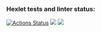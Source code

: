 ### Hexlet tests and linter status:
[![Actions Status](https://github.com/Dengorl789/java-project-71/workflows/hexlet-check/badge.svg)](https://github.com/Dengorl789/java-project-71/actions)
<a href="https://codeclimate.com/github/Dengorl789/java-project-71/maintainability"><img src="https://api.codeclimate.com/v1/badges/6e30e8a3d5691346d8ee/maintainability" /></a>
<a href="https://codeclimate.com/github/Dengorl789/java-project-71/test_coverage"><img src="https://api.codeclimate.com/v1/badges/6e30e8a3d5691346d8ee/test_coverage" /></a>
